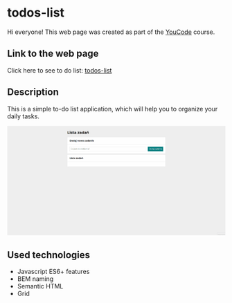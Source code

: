# todos-list

Hi everyone!
This web page was created as part of the [YouCode](https://youcode.pl/frontend-developer-od-podstaw/) course.

## Link to the web page

Click here to see to do list: [todos-list](https://piotrekbrzegowy.github.io/todos-list/)

## Description

This is a simple to-do list application, which will help you to organize your daily tasks.

![toDoList](/img/Animation.gif)


## Used technologies

- Javascript ES6+ features
- BEM naming
- Semantic HTML
- Grid
